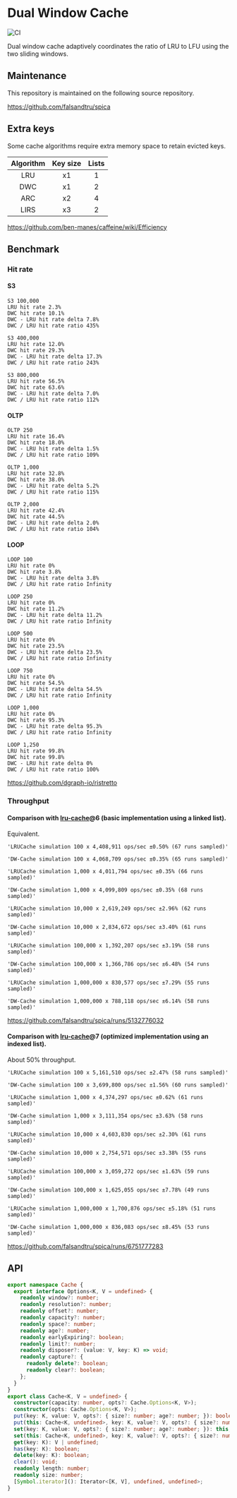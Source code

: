# Dual Window Cache

![CI](https://github.com/falsandtru/dw-cache/workflows/CI/badge.svg)

Dual window cache adaptively coordinates the ratio of LRU to LFU using the two sliding windows.

## Maintenance

This repository is maintained on the following source repository.

https://github.com/falsandtru/spica

## Extra keys

Some cache algorithms require extra memory space to retain evicted keys.

|Algorithm|Key size|Lists|
|:-------:|:------:|:---:|
| LRU     |   x1   |  1  |
| DWC     |   x1   |  2  |
| ARC     |   x2   |  4  |
| LIRS    |   x3   |  2  |

https://github.com/ben-manes/caffeine/wiki/Efficiency

## Benchmark

### Hit rate

#### S3

```
S3 100,000
LRU hit rate 2.3%
DWC hit rate 10.1%
DWC - LRU hit rate delta 7.8%
DWC / LRU hit rate ratio 435%

S3 400,000
LRU hit rate 12.0%
DWC hit rate 29.3%
DWC - LRU hit rate delta 17.3%
DWC / LRU hit rate ratio 243%

S3 800,000
LRU hit rate 56.5%
DWC hit rate 63.6%
DWC - LRU hit rate delta 7.0%
DWC / LRU hit rate ratio 112%
```

#### OLTP

```
OLTP 250
LRU hit rate 16.4%
DWC hit rate 18.0%
DWC - LRU hit rate delta 1.5%
DWC / LRU hit rate ratio 109%

OLTP 1,000
LRU hit rate 32.8%
DWC hit rate 38.0%
DWC - LRU hit rate delta 5.2%
DWC / LRU hit rate ratio 115%

OLTP 2,000
LRU hit rate 42.4%
DWC hit rate 44.5%
DWC - LRU hit rate delta 2.0%
DWC / LRU hit rate ratio 104%
```

#### LOOP

```
LOOP 100
LRU hit rate 0%
DWC hit rate 3.8%
DWC - LRU hit rate delta 3.8%
DWC / LRU hit rate ratio Infinity

LOOP 250
LRU hit rate 0%
DWC hit rate 11.2%
DWC - LRU hit rate delta 11.2%
DWC / LRU hit rate ratio Infinity

LOOP 500
LRU hit rate 0%
DWC hit rate 23.5%
DWC - LRU hit rate delta 23.5%
DWC / LRU hit rate ratio Infinity

LOOP 750
LRU hit rate 0%
DWC hit rate 54.5%
DWC - LRU hit rate delta 54.5%
DWC / LRU hit rate ratio Infinity

LOOP 1,000
LRU hit rate 0%
DWC hit rate 95.3%
DWC - LRU hit rate delta 95.3%
DWC / LRU hit rate ratio Infinity

LOOP 1,250
LRU hit rate 99.8%
DWC hit rate 99.8%
DWC - LRU hit rate delta 0%
DWC / LRU hit rate ratio 100%
```

https://github.com/dgraph-io/ristretto

### Throughput

#### Comparison with [lru-cache](https://www.npmjs.com/package/lru-cache)@6 (basic implementation using a linked list).

Equivalent.

```
'LRUCache simulation 100 x 4,408,911 ops/sec ±0.50% (67 runs sampled)'

'DW-Cache simulation 100 x 4,068,709 ops/sec ±0.35% (65 runs sampled)'

'LRUCache simulation 1,000 x 4,011,794 ops/sec ±0.35% (66 runs sampled)'

'DW-Cache simulation 1,000 x 4,099,809 ops/sec ±0.35% (68 runs sampled)'

'LRUCache simulation 10,000 x 2,619,249 ops/sec ±2.96% (62 runs sampled)'

'DW-Cache simulation 10,000 x 2,834,672 ops/sec ±3.40% (61 runs sampled)'

'LRUCache simulation 100,000 x 1,392,207 ops/sec ±3.19% (58 runs sampled)'

'DW-Cache simulation 100,000 x 1,366,786 ops/sec ±6.48% (54 runs sampled)'

'LRUCache simulation 1,000,000 x 830,577 ops/sec ±7.29% (55 runs sampled)'

'DW-Cache simulation 1,000,000 x 788,118 ops/sec ±6.14% (58 runs sampled)'
```

https://github.com/falsandtru/spica/runs/5132776032

#### Comparison with [lru-cache](https://www.npmjs.com/package/lru-cache)@7 (optimized implementation using an indexed list).

About 50% throughput.

```
'LRUCache simulation 100 x 5,161,510 ops/sec ±2.47% (58 runs sampled)'

'DW-Cache simulation 100 x 3,699,800 ops/sec ±1.56% (60 runs sampled)'

'LRUCache simulation 1,000 x 4,374,297 ops/sec ±0.62% (61 runs sampled)'

'DW-Cache simulation 1,000 x 3,111,354 ops/sec ±3.63% (58 runs sampled)'

'LRUCache simulation 10,000 x 4,603,830 ops/sec ±2.30% (61 runs sampled)'

'DW-Cache simulation 10,000 x 2,754,571 ops/sec ±3.38% (55 runs sampled)'

'LRUCache simulation 100,000 x 3,059,272 ops/sec ±1.63% (59 runs sampled)'

'DW-Cache simulation 100,000 x 1,625,055 ops/sec ±7.78% (49 runs sampled)'

'LRUCache simulation 1,000,000 x 1,700,876 ops/sec ±5.18% (51 runs sampled)'

'DW-Cache simulation 1,000,000 x 836,083 ops/sec ±8.45% (53 runs sampled)'
```

https://github.com/falsandtru/spica/runs/6751777283

## API

```ts
export namespace Cache {
  export interface Options<K, V = undefined> {
    readonly window?: number;
    readonly resolution?: number;
    readonly offset?: number;
    readonly capacity?: number;
    readonly space?: number;
    readonly age?: number;
    readonly earlyExpiring?: boolean;
    readonly limit?: number;
    readonly disposer?: (value: V, key: K) => void;
    readonly capture?: {
      readonly delete?: boolean;
      readonly clear?: boolean;
    };
  }
}
export class Cache<K, V = undefined> {
  constructor(capacity: number, opts?: Cache.Options<K, V>);
  constructor(opts: Cache.Options<K, V>);
  put(key: K, value: V, opts?: { size?: number; age?: number; }): boolean;
  put(this: Cache<K, undefined>, key: K, value?: V, opts?: { size?: number; age?: number; }): boolean;
  set(key: K, value: V, opts?: { size?: number; age?: number; }): this;
  set(this: Cache<K, undefined>, key: K, value?: V, opts?: { size?: number; age?: number; }): this;
  get(key: K): V | undefined;
  has(key: K): boolean;
  delete(key: K): boolean;
  clear(): void;
  readonly length: number;
  readonly size: number;
  [Symbol.iterator](): Iterator<[K, V], undefined, undefined>;
}
```
